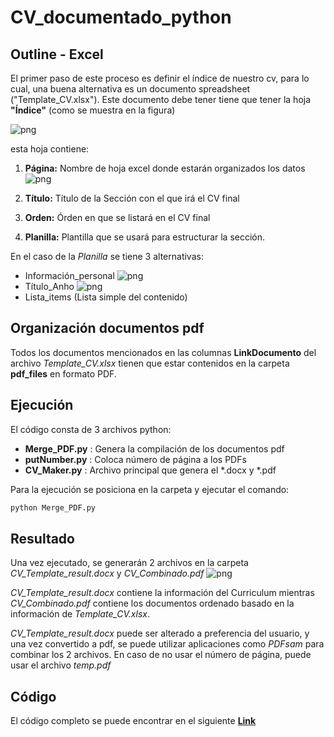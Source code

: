 # CV_documentado_python


## Outline - Excel
El primer paso de este proceso es definir el índice de nuestro cv, para lo cual, una buena alternativa es un documento spreadsheet ("Template_CV.xlsx"). Este documento debe tener tiene que tener la hoja **"Índice"** (como se muestra en la  figura)

![png](./indice.png)

esta hoja contiene:
1. **Página:** Nombre de hoja excel donde estarán organizados los datos
    ![png](./pagina.png)
2. **Título:** Título de la Sección con el que irá el CV final

3. **Orden:** Órden en que se listará en el CV final
4. **Planilla:** Plantilla que se usará para estructurar la sección.

En el caso de la *Planilla* se tiene 3 alternativas:
- Información_personal
  ![png](./informacion_personal.png)
- Título_Anho
 ![png](./anho.png)
- Lista_items (Lista simple del contenido)
  


## Organización documentos pdf
Todos los documentos mencionados en las columnas **LinkDocumento** del archivo *Template_CV.xlsx* tienen que estar contenidos en la carpeta **pdf_files** en formato PDF.

## Ejecución
El código consta de 3 archivos python: 
- **Merge_PDF.py** : Genera la compilación de los documentos pdf
- **putNumber.py** : Coloca número de página a los PDFs
- **CV_Maker.py**  : Archivo principal que genera el *.docx y *.pdf 

Para la ejecución se posiciona en la carpeta y ejecutar el comando:
```cmd
python Merge_PDF.py
```

## Resultado
Una vez ejecutado, se generarán 2 archivos en la carpeta *CV_Template_result.docx* y *CV_Combinado.pdf*
![png](./Figs/ejemploSalida.png)

*CV_Template_result.docx* contiene la información del Curriculum mientras *CV_Combinado.pdf* contiene los documentos ordenado basado en la información de *Template_CV.xlsx*. 

*CV_Template_result.docx* puede ser alterado a preferencia del usuario, y una vez convertido a pdf, se puede utilizar aplicaciones como *PDFsam* para combinar los 2 archivos. En caso de no usar el número de página, puede usar el archivo *temp.pdf*

## Código
El código completo se puede encontrar en el siguiente [**Link**](https://github.com/germaingarcia/CV_documentado_python)

